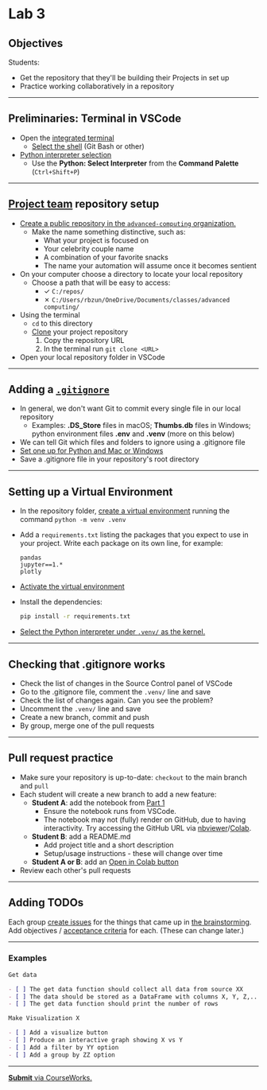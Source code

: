 # Lab 3

## Objectives

Students:

- Get the repository that they'll be building their Projects in set up
- Practice working collaboratively in a repository

---

## Preliminaries: Terminal in VSCode

- Open the [integrated terminal](https://code.visualstudio.com/docs/terminal/getting-started)
  - [Select the shell](https://code.visualstudio.com/docs/terminal/getting-started#_run-commands-in-another-shell) (Git Bash or other)
- [Python interpreter selection](https://code.visualstudio.com/docs/python/environments#_working-with-python-interpreters)
  - Use the **Python: Select Interpreter** from the **Command Palette** (`Ctrl+Shift+P`)

---

## [Project team](../docs/project.md#teams) repository setup

- [Create a public repository in the `advanced-computing` organization.](https://github.com/new?owner=advanced-computing&visibility=public)
  - Make the name something distinctive, such as:
    - What your project is focused on
    - Your celebrity couple name
    - A combination of your favorite snacks
    - The name your automation will assume once it becomes sentient
- On your computer choose a directory to locate your local repository
  - Choose a path that will be easy to access:
    - &check; `C:/repos/`
    - &cross; `C:/Users/rbzun/OneDrive/Documents/classes/advanced computing/`
- Using the terminal
  - `cd` to this directory
  - [Clone](https://docs.github.com/en/repositories/creating-and-managing-repositories/cloning-a-repository) your project repository
    1. Copy the repository URL
    1. In the terminal run `git clone <URL>`
- Open your local repository folder in VSCode

---

## Adding a [`.gitignore`](https://docs.github.com/en/get-started/getting-started-with-git/ignoring-files#configuring-ignored-files-for-a-single-repository)

- In general, we don't want Git to commit every single file in our local repository
  - Examples: **.DS_Store** files in macOS; **Thumbs.db** files in Windows; python environment files **.env** and **.venv** (more on this below)
- We can tell Git which files and folders to ignore using a .gitignore file
- [Set one up for Python and Mac or Windows](https://www.toptal.com/developers/gitignore?templates=macos,python)
- Save a .gitignore file in your repository's root directory

---

## Setting up a Virtual Environment

- In the repository folder, [create a virtual environment](https://docs.python.org/3/library/venv.html#creating-virtual-environments) running the command `python -m venv .venv`
- Add a `requirements.txt` listing the packages that you expect to use in your project. Write each package on its own line, for example:

  ```
  pandas
  jupyter==1.*
  plotly
  ```

- [Activate the virtual environment](https://docs.python.org/3/library/venv.html#how-venvs-work)
- Install the dependencies:

  ```sh
  pip install -r requirements.txt
  ```

- [Select the Python interpreter under `.venv/` as the kernel.](https://code.visualstudio.com/docs/datascience/jupyter-kernel-management)

---

## Checking that .gitignore works

- Check the list of changes in the Source Control panel of VSCode
- Go to the .gitignore file, comment the `.venv/` line and save
- Check the list of changes again. Can you see the problem?
- Uncomment the `.venv/` line and save
- Create a new branch, commit and push
- By group, merge one of the pull requests

---

## Pull request practice

- Make sure your repository is up-to-date: `checkout` to the main branch and `pull`
- Each student will create a new branch to add a new feature:
  - **Student A**: add the notebook from [Part 1](../docs/project.md#part-1)
    - Ensure the notebook runs from VSCode.
    - The notebook may not (fully) render on GitHub, due to having interactivity. Try accessing the GitHub URL via [nbviewer](https://nbviewer.org/)/[Colab](https://colab.research.google.com/).
  - **Student B**: add a README.md
    - Add project title and a short description
    - Setup/usage instructions - these will change over time
  - **Student A or B**: add an [Open in Colab button](https://openincolab.com/)
- Review each other's pull requests

---

## Adding TODOs

Each group [create issues](https://docs.github.com/en/issues/tracking-your-work-with-issues/configuring-issues/quickstart) for the things that came up in [the brainstorming](../lectures/lecture_02.md#the-project). Add objectives / [acceptance criteria](https://www.atlassian.com/work-management/project-management/acceptance-criteria) for each. (These can change later.)

---

### Examples

```markdown
Get data

- [ ] The get data function should collect all data from source XX
- [ ] The data should be stored as a DataFrame with columns X, Y, Z,...
- [ ] The get data function should print the number of rows
```

```markdown
Make Visualization X

- [ ] Add a visualize button
- [ ] Produce an interactive graph showing X vs Y
- [ ] Add a filter by YY option
- [ ] Add a group by ZZ option
```

---

[**Submit** via CourseWorks.](https://courseworks2.columbia.edu/courses/210480/assignments)
